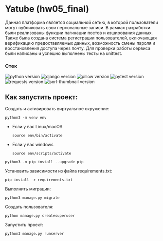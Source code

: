 # Yatube (hw05_final)

Данная платформа является социальной сетью, в которой пользователи могут публиковать свои персональные записи. В рамках разработки были реализованы функции пагинации постов и кэширования данных. Также была создана система регистрации пользователей, включающая верификацию предоставляемых данных, возможность смены пароля и восстановления доступа через почту. Для проверки работы сервиса были написаны и успешно выполнены тесты на unittest.

### **Стек**
![python version](https://img.shields.io/badge/Python-3.9-green)
![django version](https://img.shields.io/badge/Django-2.2-green)
![pillow version](https://img.shields.io/badge/Pillow-8.3-green)
![pytest version](https://img.shields.io/badge/pytest-6.2-green)
![requests version](https://img.shields.io/badge/requests-2.26-green)
![sorl-thumbnail version](https://img.shields.io/badge/thumbnail-12.7-green)

## Как запустить проект:

Cоздать и активировать виртуальное окружение:

```
python3 -m venv env
```

* Если у вас Linux/macOS

    ```
    source env/bin/activate
    ```

* Если у вас windows

    ```
    source env/scripts/activate
    ```

```
python3 -m pip install --upgrade pip
```

Установить зависимости из файла requirements.txt:

```
pip install -r requirements.txt
```

Выполнить миграции:

```
python3 manage.py migrate
```

Создать пользователя:
```
python manage.py createsuperuser
```

Запустить проект:

```
python3 manage.py runserver
```
